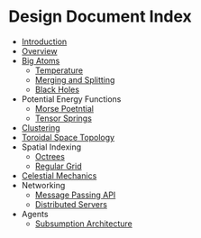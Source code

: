 # Design Document Index

- [Introduction](introduction.md)
- [Overview](overview.md)
- [Big Atoms](big-atom-fundamentals.md)
  - [Temperature](temperature-dynamics.md)
  - [Merging and Splitting](nuclear-big-atom-physics.md)
  - [Black Holes](black-holes.md)
- Potential Energy Functions
  - [Morse Poetntial](morse-potential.md)
  - [Tensor Springs](tensor-springs.md)
- [Clustering](big-atom-clusters.md)
- [Toroidal Space Topology](space-topology.md)
- Spatial Indexing
  - [Octrees](data-management-and-spatial-index.md)
  - [Regular Grid](grid-spatial-index.md)
- [Celestial Mechanics](celestial-mechanics-dsl.md)
- Networking
  - [Message Passing API](message-passing-api.md)
  - [Distributed Servers](decentralized-space.md)
- Agents
  - [Subsumption Architecture](agent-framework.md)

